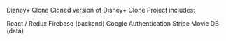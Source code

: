 Disney+ Clone 
Cloned version of Disney+ Clone
Project includes:

React / Redux
Firebase (backend)
Google Authentication
Stripe
Movie DB (data)